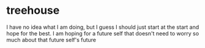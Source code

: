 # treehouse

I have no idea what I am doing, but I guess I should just start at the start and hope for the best.
I am hoping for a future self that doesn't need to worry so much about that future self's future
